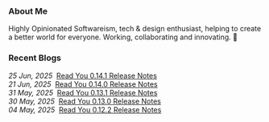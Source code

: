 ### About Me

Highly Opinionated Softwareism, tech & design enthusiast, helping to create a better world for everyone. Working, collaborating and innovating. 🤔

### Recent Blogs

<!-- blog starts -->
<i>25 Jun, 2025</i>&nbsp;&nbsp;<a href='https://ash7.io/blog/read-you-0.14.1-release-notes/' target='_blank'>Read You 0.14.1 Release Notes</a><br/>
<i>21 Jun, 2025</i>&nbsp;&nbsp;<a href='https://ash7.io/blog/read-you-0.14.0-release-notes/' target='_blank'>Read You 0.14.0 Release Notes</a><br/>
<i>31 May, 2025</i>&nbsp;&nbsp;<a href='https://ash7.io/blog/read-you-0.13.1-release-notes/' target='_blank'>Read You 0.13.1 Release Notes</a><br/>
<i>30 May, 2025</i>&nbsp;&nbsp;<a href='https://ash7.io/blog/read-you-0.13.0-release-notes/' target='_blank'>Read You 0.13.0 Release Notes</a><br/>
<i>04 May, 2025</i>&nbsp;&nbsp;<a href='https://ash7.io/blog/read-you-0.12.2-release-notes/' target='_blank'>Read You 0.12.2 Release Notes</a><br/>
<!-- blog ends -->
